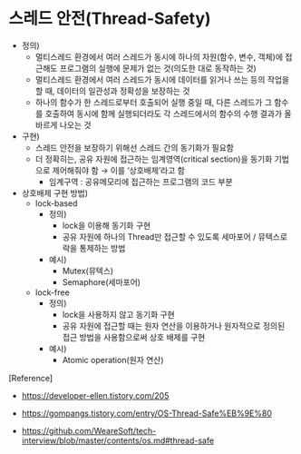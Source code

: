# 스레드 안전(Thread-Safety)

- 정의)
    - 멀티스레드 환경에서 여러 스레드가 동시에 하나의 자원(함수, 변수, 객체)에 접근해도 프로그램의 실행에 문제가 없는 것(의도한 대로 동작하는 것)
    - 멀티스레드 환경에서 여러 스레드가 동시에 데이터를 읽거나 쓰는 등의 작업을 할 때, 데이터의 일관성과 정확성을 보장하는 것
    - 하나의 함수가 한 스레드로부터 호출되어 실행 중일 때, 다른 스레드가 그 함수를 호출하여 동시에 함께 실행되더라도 각 스레드에서의 함수의 수행 결과가 올바르게 나오는 것
- 구현)
    - 스레드 안전을 보장하기 위해선 스레드 간의 동기화가 필요함
    - 더 정확히는, 공유 자원에 접근하는 임계영역(critical section)을 동기화 기법으로 제어해줘야 함 → 이를 ‘상호배제’라고 함
        - 임계구역 : 공유메모리에 접근하는 프로그램의 코드 부분
- 상호배제 구현 방법)
    - lock-based
        - 정의)
            - lock을 이용해 동기화 구현
            - 공유 자원에 하나의 Thread만 접근할 수 있도록 세마포어 / 뮤텍스로 락을 통제하는 방법
        - 예시)
            - Mutex(뮤텍스)
            - Semaphore(세마포어)
    - lock-free
        - 정의)
            - lock을 사용하지 않고 동기화 구현
            - 공유 자원에 접근할 때는 원자 연산을 이용하거나 원자적으로 정의된 접근 방법을 사용함으로써 상호 배제를 구현
        - 예시)
            - Atomic operation(원자 연산)

[Reference]

- https://developer-ellen.tistory.com/205

- https://gompangs.tistory.com/entry/OS-Thread-Safe%EB%9E%80

- https://github.com/WeareSoft/tech-interview/blob/master/contents/os.md#thread-safe
